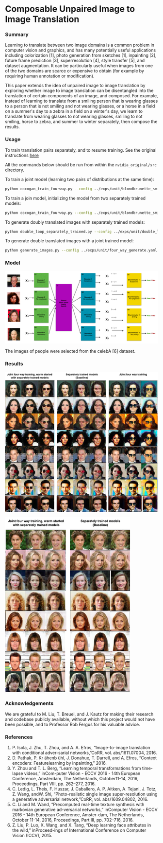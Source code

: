 # Composable Unpaired Image to Image Translation

### Summary
Learning to translate between two image domains is a common problem in computer vision and graphics, and has many potentially useful applications including colorization [1], photo generation from sketches [1], inpainting [2], future frame prediction [3], superresolution [4], style transfer [5], and dataset augmentation. It can be particularly useful when images from one of the two domains are scarce or expensive to obtain (for example by requiring human annotation or modification).

This paper extends the idea of unpaired image to image translation by exploring whether image to image translation can be disentangled into the translation of certain components of an image, and composed. For example, instead of learning to translate from a smiling person that is wearing glasses to a person that is not smiling and not wearing glasses, or a horse in a field on a summer's day to a zebra in a field on a winter's day, we learn to translate from wearing glasses to not wearing glasses, smiling to not smiling, horse to zebra, and summer to winter separately, then compose the results.

### Usage

To train translation pairs separately, and to resume training. See the original instructions [here](nvidia_original/USAGE.md)

All the commands below should be run from within the ```nvidia_original/src``` directory.

To train a joint model (learning two pairs of distributions at the same time):
```bash
python cocogan_train_fourway.py --config ../exps/unit/blondbrunette_smiling_big.yaml --log ../logs
```
To train a join model, initializing the model from two separately trained models:
```bash
python cocogan_train_fourway.py --config ../exps/unit/blondbrunette_smiling_big.yaml --warm_start 1 --gen_ab /path/to/generator_ab --gen_cd /path/to/generator_cd --dis_ab /path/to/discriminator_ab --dis_cd /path/to/discriminator_cd --log ../logs
```
To generate doubly translated images with separately trained models:
```bash
python double_loop_separately_trained.py --config ../exps/unit/double_loop.yaml --gen_ab /path/to/generator_ab --gen_cd /path/to/generator_cd
```
To generate double translated images with a joint trained model:
```bash
python generate_images.py --config ../exps/unit/four_way_generate.yaml --gen /path/to/generator --dis /path/to/discriminator
```
### Model

![model](im2im2im.png)

The images of people were selected from the celebA [6] dataset.

### Results

![results1](eye_smile.png)

![results1](hair_smile.png)

### Acknowledgements

We are grateful to M. Liu, T. Breuel, and J. Kautz for making their research and codebase publicly available, without which this project would not have been possible, and to Professor Rob Fergus for his valuable advice.

### References

1.  P. Isola, J. Zhu, T. Zhou, and A. A. Efros, “Image-to-image translation with conditional adver-sarial networks,”CoRR, vol. abs/1611.07004, 2016.
2.  D. Pathak, P. Kr ̈ahenb ̈uhl, J. Donahue, T. Darrell, and A. Efros, “Context encoders:  Featurelearning by inpainting,” 2016.
3.  Y. Zhou and T. L. Berg, “Learning temporal transformations from time-lapse videos,” inCom-puter Vision - ECCV 2016 - 14th European Conference, Amsterdam, The Netherlands, October11-14, 2016, Proceedings, Part VIII, pp. 262–277, 2016.
4.  C. Ledig,  L. Theis,  F. Huszar,  J. Caballero,  A. P. Aitken,  A. Tejani,  J. Totz,  Z. Wang,  andW. Shi, “Photo-realistic single image super-resolution using a generative adversarial network,”CoRR, vol. abs/1609.04802, 2016.
5.  C. Li and M. Wand, “Precomputed real-time texture synthesis with markovian generative ad-versarial networks,” inComputer Vision - ECCV 2016 - 14th European Conference, Amster-dam, The Netherlands, October 11-14, 2016, Proceedings, Part III, pp. 702–716, 2016.
6. Z. Liu, P. Luo, X. Wang, and X. Tang, “Deep learning face attributes in the wild,” inProceed-ings of International Conference on Computer Vision (ICCV), 2015.
